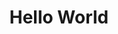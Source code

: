 ---
ee_id_thing: '60'
site: '1'
type: '2'
inv_num: 2009-037
add_credit:
url: 2009-037-hello-world
title: Hello World
year: '2009'
display_year: '2009'
medium: Pen on paper
dims:
pitch: "​Between 0-100 lines drawn to random points"
ps:
live_url:
youtube:
https://github.com/coryarcangel/alu: https://github.com/coryarcangel/Hp-Pen-Plotter-Hello-World
imgs: hello-world-2009-037-digital-database-ih.jpg
subheading:
download:
commission:
related:
layout: things-i-made
---